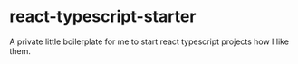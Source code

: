 # react-typescript-starter

A private little boilerplate for me to start react typescript projects how I like them.
